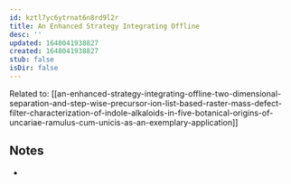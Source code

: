 ```yaml
---
id: kztl7yc6ytrnat6n8rd9l2r
title: An Enhanced Strategy Integrating Offline
desc: ''
updated: 1648041938827
created: 1648041938827
stub: false
isDir: false
---
```

Related to: [[an-enhanced-strategy-integrating-offline-two-dimensional-separation-and-step-wise-precursor-ion-list-based-raster-mass-defect-filter-characterization-of-indole-alkaloids-in-five-botanical-origins-of-uncariae-ramulus-cum-unicis-as-an-exemplary-application]]

## Notes
- 
